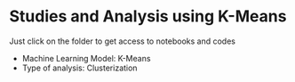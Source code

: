 # Studies and Analysis using K-Means
Just click on the folder to get access to notebooks and codes

* Machine Learning Model: K-Means
* Type of analysis: Clusterization
